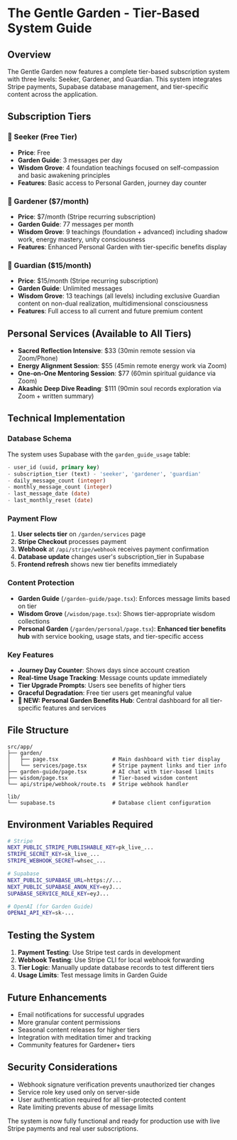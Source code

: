 # The Gentle Garden - Tier-Based System Guide

## Overview
The Gentle Garden now features a complete tier-based subscription system with three levels: Seeker, Gardener, and Guardian. This system integrates Stripe payments, Supabase database management, and tier-specific content across the application.

## Subscription Tiers

### 🌱 Seeker (Free Tier)
- **Price**: Free
- **Garden Guide**: 3 messages per day
- **Wisdom Grove**: 4 foundation teachings focused on self-compassion and basic awakening principles
- **Features**: Basic access to Personal Garden, journey day counter

### 🌿 Gardener ($7/month)
- **Price**: $7/month (Stripe recurring subscription)
- **Garden Guide**: 77 messages per month
- **Wisdom Grove**: 9 teachings (foundation + advanced) including shadow work, energy mastery, unity consciousness
- **Features**: Enhanced Personal Garden with tier-specific benefits display

### 🌳 Guardian ($15/month)
- **Price**: $15/month (Stripe recurring subscription)
- **Garden Guide**: Unlimited messages
- **Wisdom Grove**: 13 teachings (all levels) including exclusive Guardian content on non-dual realization, multidimensional consciousness
- **Features**: Full access to all current and future premium content

## Personal Services (Available to All Tiers)
- **Sacred Reflection Intensive**: $33 (30min remote session via Zoom/Phone)
- **Energy Alignment Session**: $55 (45min remote energy work via Zoom)
- **One-on-One Mentoring Session**: $77 (60min spiritual guidance via Zoom)
- **Akashic Deep Dive Reading**: $111 (90min soul records exploration via Zoom + written summary)

## Technical Implementation

### Database Schema
The system uses Supabase with the `garden_guide_usage` table:
```sql
- user_id (uuid, primary key)
- subscription_tier (text) - 'seeker', 'gardener', 'guardian'
- daily_message_count (integer)
- monthly_message_count (integer)
- last_message_date (date)
- last_monthly_reset (date)
```

### Payment Flow
1. **User selects tier** on `/garden/services` page
2. **Stripe Checkout** processes payment
3. **Webhook** at `/api/stripe/webhook` receives payment confirmation
4. **Database update** changes user's subscription_tier in Supabase
5. **Frontend refresh** shows new tier benefits immediately

### Content Protection
- **Garden Guide** (`/garden-guide/page.tsx`): Enforces message limits based on tier
- **Wisdom Grove** (`/wisdom/page.tsx`): Shows tier-appropriate wisdom collections
- **Personal Garden** (`/garden/personal/page.tsx`): **Enhanced tier benefits hub** with service booking, usage stats, and tier-specific access

### Key Features
- **Journey Day Counter**: Shows days since account creation
- **Real-time Usage Tracking**: Message counts update immediately
- **Tier Upgrade Prompts**: Users see benefits of higher tiers
- **Graceful Degradation**: Free tier users get meaningful value
- **🌟 NEW: Personal Garden Benefits Hub**: Central dashboard for all tier-specific features and services

## File Structure
```
src/app/
├── garden/
│   ├── page.tsx                 # Main dashboard with tier display
│   └── services/page.tsx        # Stripe payment links and tier info
├── garden-guide/page.tsx        # AI chat with tier-based limits
├── wisdom/page.tsx              # Tier-based wisdom content
└── api/stripe/webhook/route.ts  # Stripe webhook handler

lib/
└── supabase.ts                  # Database client configuration
```

## Environment Variables Required
```bash
# Stripe
NEXT_PUBLIC_STRIPE_PUBLISHABLE_KEY=pk_live_...
STRIPE_SECRET_KEY=sk_live_...
STRIPE_WEBHOOK_SECRET=whsec_...

# Supabase
NEXT_PUBLIC_SUPABASE_URL=https://...
NEXT_PUBLIC_SUPABASE_ANON_KEY=eyJ...
SUPABASE_SERVICE_ROLE_KEY=eyJ...

# OpenAI (for Garden Guide)
OPENAI_API_KEY=sk-...
```

## Testing the System
1. **Payment Testing**: Use Stripe test cards in development
2. **Webhook Testing**: Use Stripe CLI for local webhook forwarding
3. **Tier Logic**: Manually update database records to test different tiers
4. **Usage Limits**: Test message limits in Garden Guide

## Future Enhancements
- Email notifications for successful upgrades
- More granular content permissions
- Seasonal content releases for higher tiers
- Integration with meditation timer and tracking
- Community features for Gardener+ tiers

## Security Considerations
- Webhook signature verification prevents unauthorized tier changes
- Service role key used only on server-side
- User authentication required for all tier-protected content
- Rate limiting prevents abuse of message limits

The system is now fully functional and ready for production use with live Stripe payments and real user subscriptions.
